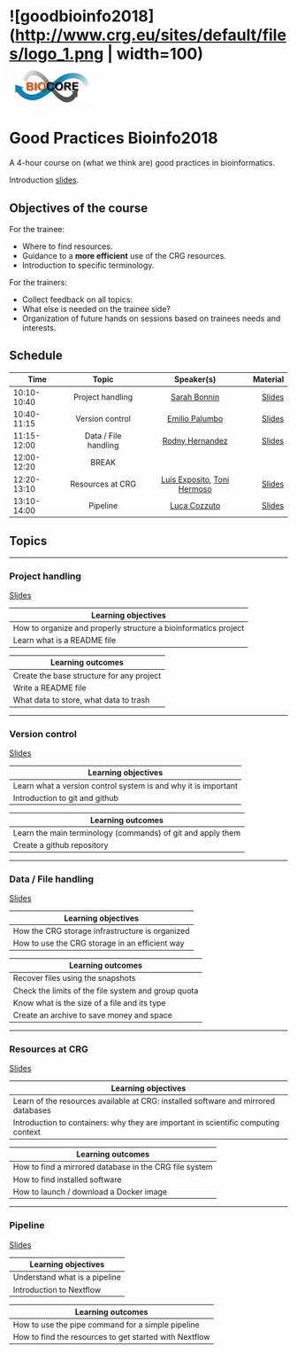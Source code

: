 # ![goodbioinfo2018](http://www.crg.eu/sites/default/files/logo_1.png | width=100) ![goodbioinfo2018](https://github.com/CRG-CNAG/BioCoreMiscOpen/blob/master/logo/biocore-logo_small.png) 
# Good Practices Bioinfo2018

A 4-hour course on (what we think are) good practices in bioinformatics.

Introduction [slides](https://github.com/biocorecrg/goodbioinfo2018/blob/master/20180507_goodpractices_Intro.pdf).

## Objectives of the course

For the trainee:
* Where to find resources.
* Guidance to a **more efficient** use of the CRG resources.
* Introduction to specific terminology.

For the trainers:
* Collect feedback on all topics:
* What else is needed on the trainee side?
* Organization of future hands on sessions based on trainees needs and interests.


## Schedule

| Time        | Topic           | Speaker(s)  | Material |
| ------------- |:-------------:|:-----:|------:|
| 10:10-10:40 | Project handling | [Sarah Bonnin](mailto:sarah.bonnin@crg.eu) | [Slides](https://github.com/biocorecrg/goodbioinfo2018/blob/master/20180507_goodpractices_projecthandling.pdf) |
| 10:40-11:15      | Version control      | [Emilio Palumbo](mailto:emilio.palumbo@crg.eu) | [Slides]() |
| 11:15-12:00 | Data / File handling | [Rodny Hernandez](mailto:rodny.hernandez@crg.eu)| [Slides](https://github.com/biocorecrg/goodbioinfo2018/blob/master/File_handling_Good_Practice.pdf) |
| 12:00-12:20 | BREAK | | |
| 12:20-13:10 | Resources at CRG | [Luis Exposito](mailto:luis.exposito@crg.eu), [Toni Hermoso](mailto:toni.hermoso@crg.eu) | [Slides](https://github.com/biocorecrg/goodbioinfo2018/blob/master/) |
| 13:10-14:00 | Pipeline | [Luca Cozzuto](mailto:luca.cozzuto@crg.eu)| [Slides](https://github.com/biocorecrg/goodbioinfo2018/blob/master/cozzuto_nextflow_good_practice.pdf)|

## Topics

---

### Project handling

[Slides](https://github.com/biocorecrg/goodbioinfo2018/blob/master/20180507_goodpractices_projecthandling.pdf)

| **Learning objectives** |
| ------------- |
| How to organize and properly structure a bioinformatics project |
| Learn what is a README file |


| **Learning outcomes** |
| ------------- |
| Create the base structure for any project |
| Write a README file |
| What data to store, what data to trash |

---

### Version control

[Slides]()

| **Learning objectives** |
| ------------- |
| Learn what a version control system is and why it is important |
| Introduction to git and github |

| **Learning outcomes** |
| ------------- |
| Learn the main terminology (commands) of git and apply them |
| Create a github repository |

---

### Data / File handling

[Slides](https://github.com/biocorecrg/goodbioinfo2018/blob/master/File_handling_Good_Practice.pdf)

| **Learning objectives** |
| ------------- |
| How the CRG storage infrastructure is organized |
| How to use the CRG storage in an efficient way |

| **Learning outcomes** |
| ------------- |
| Recover files using the snapshots |
| Check the limits of the file system and group quota |
| Know what is the size of a file and its type |
| Create an archive to save money and space |

---

### Resources at CRG

[Slides](https://github.com/biocorecrg/goodbioinfo2018/blob/master/)

| **Learning objectives** |
| ------------- |
| Learn of the resources available at CRG: installed software and mirrored databases |
| Introduction to containers: why they are important in scientific computing context |

| **Learning outcomes** |
| ------------- |
| How to find a mirrored database in the CRG file system |
| How to find installed software |
| How to launch / download a Docker image |

---

### Pipeline

[Slides](https://github.com/biocorecrg/goodbioinfo2018/blob/master/cozzuto_nextflow_good_practice.pdf)

| **Learning objectives** |
| ------------- |
| Understand what is a pipeline |
| Introduction to Nextflow |

| **Learning outcomes** |
| ------------- |
| How to use the pipe command for a simple pipeline |
| How to find the resources to get started with Nextflow |
